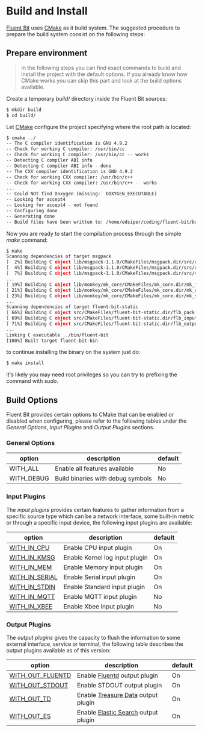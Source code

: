 # Build and Install

[Fluent Bit](http://fluentbit.io) uses [CMake](http://cmake.org) as it build system. The suggested procedure to prepare the build system consist on the following steps:

## Prepare environment

> In the following steps you can find exact commands to build and install the project with the default options. If you already know how CMake works you can skip this part and look at the build options available.

Create a temporary _build/_ directory inside the Fluent Bit sources:

```bash
$ mkdir build
$ cd build/
```

Let [CMake](http://cmake.org) configure the project specifying where the root path is located:


```bash
$ cmake ../
-- The C compiler identification is GNU 4.9.2
-- Check for working C compiler: /usr/bin/cc
-- Check for working C compiler: /usr/bin/cc -- works
-- Detecting C compiler ABI info
-- Detecting C compiler ABI info - done
-- The CXX compiler identification is GNU 4.9.2
-- Check for working CXX compiler: /usr/bin/c++
-- Check for working CXX compiler: /usr/bin/c++ -- works
...
-- Could NOT find Doxygen (missing:  DOXYGEN_EXECUTABLE)
-- Looking for accept4
-- Looking for accept4 - not found
-- Configuring done
-- Generating done
-- Build files have been written to: /home/edsiper/coding/fluent-bit/build
```

Now you are ready to start the compilation process through the simple _make_ command:

```bash
$ make
Scanning dependencies of target msgpack
[  2%] Building C object lib/msgpack-1.1.0/CMakeFiles/msgpack.dir/src/unpack.c.o
[  4%] Building C object lib/msgpack-1.1.0/CMakeFiles/msgpack.dir/src/objectc.c.o
[  7%] Building C object lib/msgpack-1.1.0/CMakeFiles/msgpack.dir/src/version.c.o
...
[ 19%] Building C object lib/monkey/mk_core/CMakeFiles/mk_core.dir/mk_file.c.o
[ 21%] Building C object lib/monkey/mk_core/CMakeFiles/mk_core.dir/mk_rconf.c.o
[ 23%] Building C object lib/monkey/mk_core/CMakeFiles/mk_core.dir/mk_string.c.o
...
Scanning dependencies of target fluent-bit-static
[ 66%] Building C object src/CMakeFiles/fluent-bit-static.dir/flb_pack.c.o
[ 69%] Building C object src/CMakeFiles/fluent-bit-static.dir/flb_input.c.o
[ 71%] Building C object src/CMakeFiles/fluent-bit-static.dir/flb_output.c.o
...
Linking C executable ../bin/fluent-bit
[100%] Built target fluent-bit-bin
```

to continue installing the binary on the system just do:

```bash
$ make install
```

it's likely you may need root privileges so you can try to prefixing the command with _sudo_.

## Build Options

Fluent Bit provides certain options to CMake that can be enabled or disabled when configuring, please refer to the following tables under the _General Options_, _Input Plugins_ and _Output Plugins_ sections.

### General Options

| option           |  description                         | default  |
|------------------|--------------------------------------|----------|
| WITH_ALL         | Enable all features available        | No       |
| WITH_DEBUG       | Build binaries with debug symbols    | No       |


### Input Plugins

The _input plugins_ provides certain features to gather information from a specific source type which can be a
network interface, some built-in metric or through a specific input device, the following input plugins are
available:

| option           |  description                         | default  |
|-------------------------------------|--------------------------------------|----------|
| [WITH_IN_CPU](../input/cpu.md)      | Enable CPU input plugin              | On       |
| [WITH_IN_KMSG](../input/kmsg.md)    | Enable Kernel log input plugin       | On       |
| [WITH_IN_MEM](../input/mem.md)      | Enable Memory input plugin           | On       |
| [WITH_IN_SERIAL](../input/serial.md)| Enable Serial input plugin           | On       |
| [WITH_IN_STDIN](../input/stdin.md)  | Enable Standard input plugin         | On       |
| [WITH_IN_MQTT](../input/mqtt.md)    | Enable MQTT input plugin             | No       |
| [WITH_IN_XBEE](../input/xbee.md)    | Enable Xbee input plugin             | No       |

### Output Plugins

The _output plugins_ gives the capacity to flush the information to some external interface, service or terminal, the following table describes the output plugins available as of this version:

| option           |  description                         | default  |
|------------------|--------------------------------------|----------|
| [WITH_OUT_FLUENTD](../output/fluentd.md) | Enable [Fluentd](http://www.fluentd.org) output plugin | On |
| [WITH_OUT_STDOUT](../output/stdout.md) | Enable STDOUT output plugin          | On       |
| [WITH_OUT_TD](../output/td.md) | Enable [Treasure Data](http://www.treasuredata.com) output plugin | On |
| [WITH_OUT_ES](../output/elasticsearch.md) | Enable [Elastic Search](http://www.elastic.co) output plugin | On |
